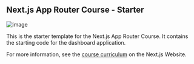 ## Next.js App Router Course - Starter
![image](https://github.com/Tapiab358/Nextjst/assets/102346659/d44e3449-e2b5-4ffa-aa94-0420114c9964)

This is the starter template for the Next.js App Router Course. It contains the starting code for the dashboard application.

For more information, see the [course curriculum](https://nextjs.org/learn) on the Next.js Website.
